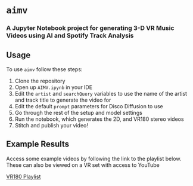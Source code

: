 # `aimv`
### A Jupyter Notebook project for generating 3-D VR Music Videos using AI and Spotify Track Analysis

## Usage

To use `aimv` follow these steps:

1. Clone the repository
2. Open up `AIMV.ipynb` in your IDE
3. Edit the `artist` and `searchQuery` variables to use the name of the artist and track title to generate the video for
4. Edit the default `prompt` parameters for Disco Diffusion to use
5. Go through the rest of the setup and model settings
6. Run the notebook, which generates the 2D, and VR180 stereo videos
7. Stitch and publish your video!

## Example Results

Access some example videos by following the link to the playlist below. These can also be viewed on a VR set with access to YouTube

[VR180 Playlist](https://www.youtube.com/watch?v=YOUTUBE_VIDEO_ID_HERE](https://youtube.com/playlist?list=PLlnUSZIgxOXF9NXQ2YXu3K2MhcTdZLpLO&feature=shared)https://youtube.com/playlist?list=PLlnUSZIgxOXF9NXQ2YXu3K2MhcTdZLpLO&feature=shared)
